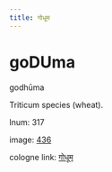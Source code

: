 ```yaml
---
title: गोधूम
---
```


# goDUma

godhūma  <div n="P" />Triticum species (wheat).

lnum: 317

image: [436](https://www.sanskrit-lexicon.uni-koeln.de/scans/csl-apidev/servepdf.php?dict=snp&page=436)

cologne link: [गोधूम](https://sanskrit-lexicon.uni-koeln.de/scans/csl-apidev/getword.php?dict=snp&key=गोधूम)

